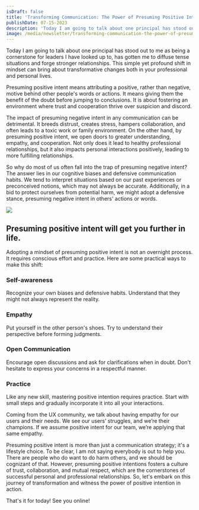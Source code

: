 ```yaml
---
isDraft: false
title: 'Transforming Communication: The Power of Presuming Positive Intent'
publishDate: 07-15-2023
description: 'Today I am going to talk about one principal has stood out to me as being a cornerstone for leaders I have looked up to, has gotten me to diffuse tense situations and forge stronger relationships. '
image: /media/newsletter/transforming-communication-the-power-of-presuming-positive-intent.png
---
```


<p>Today I am going to talk about one principal has stood out to me as being a cornerstone for leaders I have looked up to, has gotten me to diffuse tense situations and forge stronger relationships. This simple yet profound shift in mindset can bring about transformative changes both in your professional and personal lives.</p>
<p>Presuming positive intent means attributing a positive, rather than negative, motive behind other people's words or actions. It means giving them the benefit of the doubt before jumping to conclusions. It is about fostering an environment where trust and cooperation thrive over suspicion and discord.</p>
<p>The impact of presuming negative intent in any communication can be detrimental. It breeds distrust, creates stress, hampers collaboration, and often leads to a toxic work or family environment. On the other hand, by presuming positive intent, we open doors to greater understanding, empathy, and cooperation. Not only does it lead to healthy professional relationships, but it also impacts personal interactions positively, leading to more fulfilling relationships.</p>
<p>So why do most of us often fall into the trap of presuming negative intent? The answer lies in our cognitive biases and defensive communication habits. We tend to interpret situations based on our past experiences or preconceived notions, which may not always be accurate. Additionally, in a bid to protect ourselves from potential harm, we might adopt a defensive stance, presuming negative intent in others' actions or words.</p>
<div class="flow"><img src="/media/newsletter/indra-nooyi-quote.png"></div>
<h2>Presuming positive intent will get you further in life.</h2>
<p>Adopting a mindset of presuming positive intent is not an overnight process. It requires conscious effort and practice. Here are some practical ways to make this shift:</p>
<h3>Self-awareness</h3>
<p>Recognize your own biases and defensive habits. Understand that they might not always represent the reality.</p>
<h3>Empathy</h3>
<p>Put yourself in the other person's shoes. Try to understand their perspective before forming judgments.</p>
<h3>Open Communication</h3>
<p>Encourage open discussions and ask for clarifications when in doubt. Don't hesitate to express your concerns in a respectful manner.</p>
<h3>Practice</h3>
<p>Like any new skill, mastering positive intention requires practice. Start with small steps and gradually incorporate it into all your interactions.</p>
<p>Coming from the UX community, we talk about having empathy for our users and their needs. We see our users’ struggles, and we’re their champions. If we assume positive intent for our team, we’re applying that same empathy.</p>
<p>Presuming positive intent is more than just a communication strategy; it's a lifestyle choice. To be clear, I am not saying everybody is out to help you. There are people who do want to do harm others, and we should be cognizant of that. However, presuming positive intentions fosters a culture of trust, collaboration, and mutual respect, which are the cornerstones of successful personal and professional relationships. So, let's embark on this journey of transformation and witness the power of positive intention in action.</p>
<p>That's it for today! See you online!</p>
